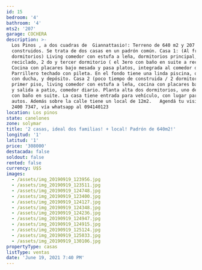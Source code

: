 ```yaml
---
id: 15
bedroom: '4'
bathroom: '4'
mts2: '207'
garage: COCHERA
description: >-
  Los Pinos , a dos cuadras de  Giannattasio!: Terreno de 640 m2 y 207 m2
  construidos. Se trata de dos casas en un padrón común. Casa 1: (Al frente / 3
  dormitorios) Living comedor con estufa a leña, dormitorios principal, baño
  reciclado, 2 do y tercer dormitorio ( el 3ero con baño en suite a reciclar).
  Cocina con placares bajo mesada y pasa platos, integrada al comedor diario.
  Parrillero techado con pileta. En el fondo tiene una linda piscina, otro baño
  con ducha, y depósito. Casa 2 (poco tiempo de construida / 2 dormitorios): En
  primer piso, living comedor con estufa a leña, cocina con placares bajo mesada
  y salida a patio, comedor diario. Planta alta dos dormitorios, uno de ellos
  con baño en suite. La casa tiene entrada para vehículo, con lugar para 3
  autos. Además sobre la calle tiene un local de 12m2.   Agendá tu visita al
  2400 7347, vía whatsapp al 094140123
location: Los pinos
state: canelones
zone: solymar
title: '2 casas, ideal dos familias! + local! Padrón de 640m2!'
longitud: '1'
latitud: '1'
price: '308000'
destacada: false
soldout: false
rented: false
currency: U$S
images:
  - /assets/img_20190919_123956.jpg
  - /assets/img_20190919_123511.jpg
  - /assets/img_20190919_124748.jpg
  - /assets/img_20190919_123400.jpg
  - /assets/img_20190919_124127.jpg
  - /assets/img_20190919_124348.jpg
  - /assets/img_20190919_124236.jpg
  - /assets/img_20190919_124947.jpg
  - /assets/img_20190919_124915.jpg
  - /assets/img_20190919_125124.jpg
  - /assets/img_20190919_125033.jpg
  - /assets/img_20190919_130106.jpg
propertyType: casas
listType: ventas
date: 'June 19, 2021 7:40 PM'
---
```


